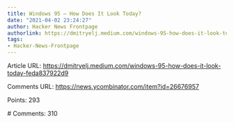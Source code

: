 ```yaml
---
title: Windows 95 – How Does It Look Today?
date: "2021-04-02 23:24:27"
author: Hacker News Frontpage
authorlink: https://dmitryelj.medium.com/windows-95-how-does-it-look-today-feda837922d9
tags:
- Hacker-News-Frontpage
---
```


<p>Article URL: <a href="https://dmitryelj.medium.com/windows-95-how-does-it-look-today-feda837922d9">https://dmitryelj.medium.com/windows-95-how-does-it-look-today-feda837922d9</a></p>
<p>Comments URL: <a href="https://news.ycombinator.com/item?id=26676957">https://news.ycombinator.com/item?id=26676957</a></p>
<p>Points: 293</p>
<p># Comments: 310</p>
